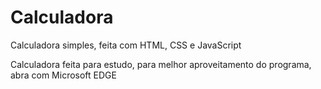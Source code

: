 # Calculadora
Calculadora simples, feita com HTML, CSS e JavaScript 
<p>Calculadora feita para estudo, para melhor aproveitamento do programa, abra com Microsoft EDGE</p>
